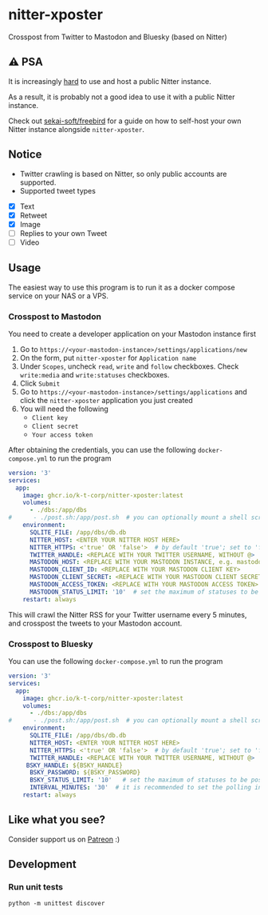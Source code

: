 # nitter-xposter
Crosspost from Twitter to Mastodon and Bluesky (based on Nitter)

## ⚠️ PSA
It is increasingly [hard](https://github.com/zedeus/nitter/issues/983) to use and host a public Nitter instance.

As a result, it is probably not a good idea to use it with a public Nitter instance.

Check out [sekai-soft/freebird](https://github.com/sekai-soft/freebird) for a guide on how to self-host your own Nitter instance alongside `nitter-xposter`.

## Notice
* Twitter crawling is based on Nitter, so only public accounts are supported.
* Supported tweet types
- [x] Text
- [x] Retweet
- [x] Image
- [ ] Replies to your own Tweet
- [ ] Video

## Usage
The easiest way to use this program is to run it as a docker compose service on your NAS or a VPS.

### Crosspost to Mastodon
You need to create a developer application on your Mastodon instance first

1. Go to `https://<your-mastodon-instance>/settings/applications/new`
2. On the form, put `nitter-xposter` for `Application name`
3. Under `Scopes`, uncheck `read`, `write` and `follow` checkboxes. Check `write:media` and `write:statuses` checkboxes.
4. Click `Submit`
5. Go to `https://<your-mastodon-instance>/settings/applications` and click the `nitter-xposter` application you just created
6. You will need the following
    * `Client key`
    * `Client secret`
    * `Your access token`

After obtaining the credentials, you can use the following `docker-compose.yml` to run the program
```yaml
version: '3'
services:
  app:
    image: ghcr.io/k-t-corp/nitter-xposter:latest
    volumes:
      - ./dbs:/app/dbs
#      - ./post.sh:/app/post.sh  # you can optionally mount a shell script at /app/post.sh to run after every Nitter crawl to perform tasks such as sending a heartbeat
    environment:
      SQLITE_FILE: /app/dbs/db.db
      NITTER_HOST: <ENTER YOUR NITTER HOST HERE>
      NITTER_HTTPS: <'true' OR 'false'>  # by default 'true'; set to 'false' if your Nitter instance does not support https
      TWITTER_HANDLE: <REPLACE WITH YOUR TWITTER USERNAME, WITHOUT @>
      MASTODON_HOST: <REPLACE WITH YOUR MASTODON INSTANCE, e.g. mastodon.ktachibana.party>
      MASTODON_CLIENT_ID: <REPLACE WITH YOUR MASTODON CLIENT KEY>
      MASTODON_CLIENT_SECRET: <REPLACE WITH YOUR MASTODON CLIENT SECRET>
      MASTODON_ACCESS_TOKEN: <REPLACE WITH YOUR MASTODON ACCESS TOKEN>
      MASTODON_STATUS_LIMIT: '10'  # set the maximum of statuses to be posted at once
    restart: always
```

This will crawl the Nitter RSS for your Twitter username every 5 minutes, and crosspost the tweets to your Mastodon account.

### Crosspost to Bluesky
You can use the following `docker-compose.yml` to run the program
```yaml
version: '3'
services:
  app:
    image: ghcr.io/k-t-corp/nitter-xposter:latest
    volumes:
      - ./dbs:/app/dbs
#      - ./post.sh:/app/post.sh  # you can optionally mount a shell script at /app/post.sh to run after every Nitter crawl to perform tasks such as sending a heartbeat
    environment:
      SQLITE_FILE: /app/dbs/db.db
      NITTER_HOST: <ENTER YOUR NITTER HOST HERE>
      NITTER_HTTPS: <'true' OR 'false'>  # by default 'true'; set to 'false' if your Nitter instance does not support https
      TWITTER_HANDLE: <REPLACE WITH YOUR TWITTER USERNAME, WITHOUT @>
     BSKY_HANDLE: ${BSKY_HANDLE}
      BSKY_PASSWORD: ${BSKY_PASSWORD}
      BSKY_STATUS_LIMIT: '10'   # set the maximum of statuses to be posted at once
      INTERVAL_MINUTES: '30'  # it is recommended to set the polling interval at least 5 minutes so that it doesn't violate Bluesky's createSession rate limit https://docs.bsky.app/docs/advanced-guides/rate-limits
    restart: always
```

## Like what you see?
Consider support us on [Patreon](https://www.patreon.com/sekaisoft) :)

## Development

### Run unit tests
```shell
python -m unittest discover
```

